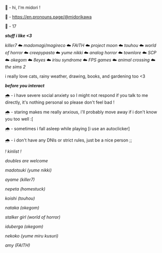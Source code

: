 🌈 - hi, I'm midori ! 

🌈 - https://en.pronouns.page/@midorikawa

🌈 - 17




***stuff i like <3***


*killer7* ☁️ *madomagi/magireco* ☁️ *FAITH* ☁️ *project moon* ☁️ *touhou* ☁️ *world of horror* ☁️ *creepypasta* ☁️ *yume nikki* ☁️ *analog horror* ☁️ *townlore* ☁️ *SCP* ☁️ *okegom* ☁️ *8eyes* ☁️ *irisu syndrome* ☁️ *FPS games* ☁️ *animal crossing* ☁️ *the sims 2*

i really love cats, rainy weather, drawing, books, and gardening too <3

***before you interact***

🌧️ - i have severe social anxiety so I might not respond if you talk to me directly, it's nothing personal so please don't feel bad !

🌧️ - staring makes me really anxious, i'll probably move away if i don't know you too well :[

🌧️ - sometimes i fall asleep while playing [i use an autoclicker]  

🌧️ - i don't have any DNIs or strict rules, just be a nice person ;;

*! kinlist !*

*doubles are welcome*

*madotsuki (yume nikki)*

*ayame (killer7)*

*nepeta (homestuck)*

*koishi (touhou)*

*nataka (okegom)*

*stalker girl (world of horror)*

*iduberga (okegom)*

*nekoko (yume miru kusuri)*

*amy (FAITH)*
